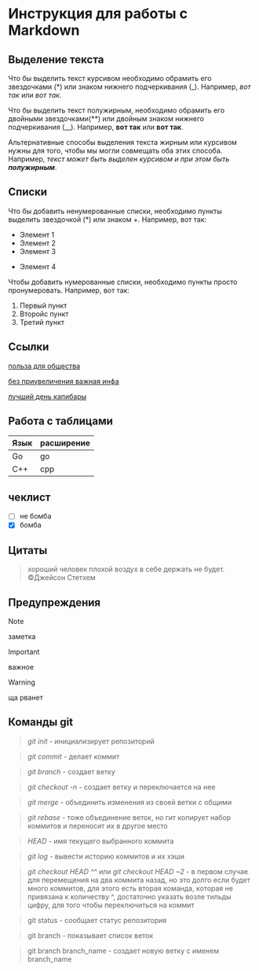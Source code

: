 # Инструкция для работы с Markdown

## Выделение текста

Что бы выделить текст курсивом необходимо обрамить его звездочками (*) или знаком нижнего подчеркивания (_). Например, *вот так* или _вот так_.

Что бы выделить текст полужирным, необходимо обрамить его двойными звездочками(**) или двойным знаком нижнего подчеркивания (__). Например, **вот так** или __вот так__.

Альтернативные способы выделения текста жирным или курсивом нужны для того, чтобы мы могли совмещать оба этих способа. Например, _текст может быть выделен курсивом и при этом быть **полужирным**_.

## Списки

Что бы добавить ненумерованные списки, необходимо пункты выделить звездочкой (*) или знаком +. Например, вот так:
* Элемент 1
* Элемент 2
* Элемент 3
+ Элемент 4

Чтобы добавить нумерованные списки, необходимо пункты просто пронумеровать. Например, вот так:
1. Первый пункт
2. Второйc пункт 
3. Третий пункт

## Ссылки
[польза для общества](https://www.youtube.com/watch?v=dQw4w9WgXcQ)

[без приувеличения важная инфа](https://www.youtube.com/watch?v=dQw4w9WgXcQ)

[лучший день капибары](https://www.youtube.com/watch?v=dQw4w9WgXcQ)

## Работа с таблицами

| Язык | расширение |
|------|------------|
| Go   | go         |
| C++  | cpp        |

## чеклист

- [ ] не бомба
- [X] бомба

## Цитаты
> хороший человек плохой воздух в себе держать не будет. ©Джейсон Стетхем

## Предупреждения

> [!NOTE]
> заметка

> [!IMPORTANT]
> важное

> [!WARNING]
> ща рванет

## Команды git
> *git init* - инициализирует репозиторий

> *git commit* - делает коммит

> *git branch <Name>* - создает ветку

> *git checkout -n <name>* - создает ветку и переключается на нее

> *git merge <name>* - объединить изменения из своей ветки с общими

> *git rebase <name>* - тоже объединение веток, но гит копирует набор коммитов и переносит их в другое место

> *HEAD* - имя текущего выбранного коммита

> *git log* - вывести историю коммитов и их хэши

> *git checkout HEAD ^^* или *git checkout HEAD ~2* - в первом случае для перемещения на два коммита назад, но это долго
> если будет много коммитов, для этого есть вторая команда, которая не привязана к количеству ^, достаточно указать возле
> тильды цифру, для того чтобы переключиться на коммит

> git status - сообщает статус репозитория

> git branch - показывает список веток

> git branch branch_name - создает новую ветку с именем branch_name